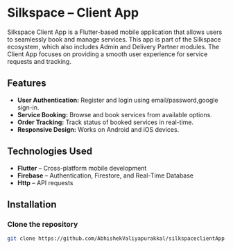 # Silkspace – Client App

Silkspace Client App is a Flutter-based mobile application that allows users to seamlessly book and manage services. This app is part of the Silkspace ecosystem, which also includes Admin and Delivery Partner modules. The Client App focuses on providing a smooth user experience for service requests and tracking.

## Features

- **User Authentication:** Register and login using email/password,google sign-in.
- **Service Booking:** Browse and book services from available options.
- **Order Tracking:** Track status of booked services in real-time.
- **Responsive Design:** Works on Android and iOS devices.

## Technologies Used

- **Flutter** – Cross-platform mobile development
- **Firebase** – Authentication, Firestore, and Real-Time Database
- **Http** – API requests

## Installation

### Clone the repository
```bash
git clone https://github.com/AbhishekValiyapurakkal/silkspaceclientApp.git
